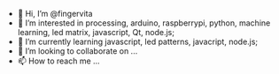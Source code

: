 - 👋 Hi, I’m @fingervita
- 👀 I’m interested in processing, arduino, raspberrypi, python, machine learning, led matrix, javascript, Qt, node.js;
- 🌱 I’m currently learning javascript, led patterns, javacript, node.js;
- 💞️ I’m looking to collaborate on ...
- 📫 How to reach me ...

<!---
fingervita/fingervita is a ✨ special ✨ repository because its `README.md` (this file) appears on your GitHub profile.
You can click the Preview link to take a look at your changes.
--->
